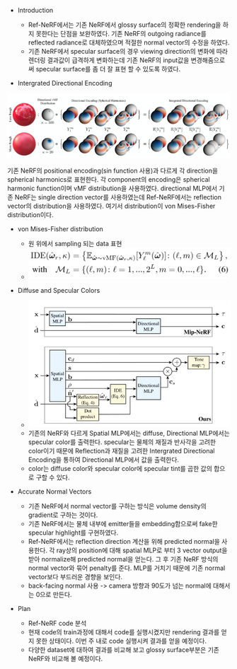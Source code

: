 - Introduction
	- Ref-NeRF에서는 기존 NeRF에서 glossy surface의 정확한 rendering을 하지 못한다는 단점을 보완하였다. 기존 NeRF의 outgoing radiance를 reflected radiance로 대체하였으며 적절한 normal vector의 수정을 하였다. 
	- 기존 NeRF에서 specular surface의 경우 viewing direction의 변화에 따라 렌더링 결과값이 급격하게 변화하는데 기존 NeRF의 input값을 변경해줌으로써 specular surface를 좀 더 잘 표현 할 수 있도록 하였다. 

- Intergrated Directional Encoding

![encoding](./image/encoding.png)


기존 NeRF의 positional encoding(sin function 사용)과 다르게 각 direction을 spherical harmonics로 표현한다. 각 component의 encoding은 spherical harmonic function이며 vMF distribution을 사용하였다. 
directional MLP에서 기존 NeRF는 single direction vector를 사용하였는데 Ref-NeRF에서는 reflection vector의 distribution을 사용하였다. 여기서 distribution이 von Mises-Fisher distribution이다. 

- von Mises-Fisher distribution
	- 원 위에서 sampling 되는 data 표현
	- ![ide](image/ide.png)


- Diffuse and Specular Colors
	- ![MLP](./image/MLP.png)
	- 기존의 NeRF와 다르게 Spatial MLP에서는 diffuse, Directional MLP에서는 specular color를 출력한다. specular는 물체의 재질과 반사각을 고려한 color이기 때문에 Reflection과 재질을 고려한 Intergrated Directional Encoding을 통하여 Directional MLP에서 값을 출력한다. 
	- color는 diffuse color와 specular color에 specular tint를 곱한 값의 합으로 구할 수 있다. 

- Accurate Normal Vectors
	- 기존 NeRF에서 normal vector를 구하는 방식은 volume density의 gradient로 구하는 것이다. 
	- 기존 NeRF에서는 물체 내부에 emitter들을 embedding함으로써 fake한 specular highlight를 구현하였다.
	- Ref-NeRF에서는 reflection direction 계산을 위해 predicted normal을 사용한다. 각 ray상의 position에 대해 spatial MLP로 부터 3 vector output을 받아 normalize해 predicted normal을 얻는다. 그 후 기존 NeRF 방식의 normal vector와 묶어 penalty를 준다. MLP를 거치기 때문에 기존 normal vector보다 부드러운 경향을 보인다. 
	- back-facing normal 사용 -> camera 방향과 90도가 넘는 normal에 대해서는 0으로 만든다. 

- Plan
	- Ref-NeRF code 분석
	- 현재 code의 train과정에 대해서 code를 실행시켰지만 rendering 결과를 얻지 못한 상태이다. 이번 주 내로 code 실행시켜 결과를 얻을 예정이다.
	- 다양한 dataset에 대하여 결과를 비교해 보고 glossy surface부분은 기존 NeRF와 비교해 볼 예정이다. 

